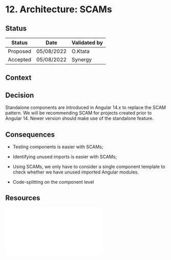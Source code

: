 # 12. Architecture: SCAMs

## Status

|Status|Date|Validated by|
|------|----|------------|
|Proposed|05/08/2022|O.Ktata|
|Accepted|05/08/2022|Synergy|

## Context


## Decision

Standalone components are introduced in Angular 14.x to replace the SCAM pattern. We will be recommending SCAM for projects created prior to Angular 14. Newer version should make use of the standalone feature.
## Consequences

- Testing components is easier with SCAMs;
- Identifying unused imports is easier with SCAMs;
- Using SCAMs, we only have to consider a single component template to check whether we have unused imported Angular modules.

- Code-splitting on the component level
## Resources
![architecture-part-8-SCAMs-Standalone](../documentation/architecture-part-8-SCAMs-Standalone.md)